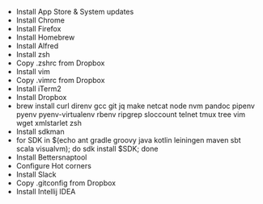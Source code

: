 - Install App Store & System updates
- Install Chrome
- Install Firefox
- Install Homebrew
- Install Alfred
- Install zsh
- Copy .zshrc from Dropbox
- Install vim
- Copy .vimrc from Dropbox
- Install iTerm2
- Install Dropbox
- brew install curl direnv gcc git jq make netcat node nvm pandoc pipenv pyenv pyenv-virtualenv rbenv ripgrep sloccount telnet tmux tree vim wget xmlstarlet zsh
- Install sdkman
- for SDK in $(echo ant gradle groovy java kotlin leiningen maven sbt scala visualvm); do sdk install $SDK; done
- Install Bettersnaptool
- Configure Hot corners
- Install Slack
- Copy .gitconfig from Dropbox
- Install Intellij IDEA

